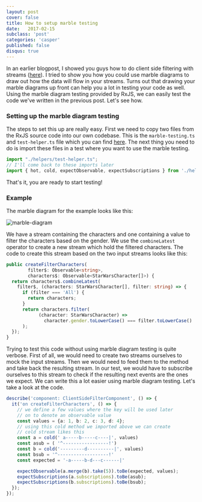 ```yaml
---
layout: post
cover: false
title: How to setup marble testing
date:   2017-02-15
subclass: 'post'
categories: 'casper'
published: false
disqus: true
---
```


In an earlier blogpost, I showed you guys how to do client side filtering with streams (<a href="http://blog.kwintenp.com/client-side-filtering-with-streams/" target="_blank">here</a>). I tried to show you how you could use marble diagrams to draw out how the data will flow in your streams. Turns out that drawing your marble diagrams up front can help you a lot in testing your code as well. Using the marble diagram testing provided by RxJS, we can easily test the code we've written in the previous post. Let's see how.

### Setting up the marble diagram testing

The steps to set this up are really easy. First we need to copy two files from the RxJS source code into our own codebase. This is the `marble-testing.ts` and `test-helper.ts` file which you can find <a href="https://github.com/ReactiveX/rxjs/tree/master/spec/helpers" target="_blank">here</a>.
The next thing you need to do is import these files in a test where you want to use the marble testing.

```typescript
import "./helpers/test-helper.ts";
// I'll come back to these imports later
import { hot, cold, expectObservable, expectSubscriptions } from './helpers/marble-testing';
```

That's it, you are ready to start testing!

### Example

The marble diagram for the example looks like this:

![marble-diagram](https://www.dropbox.com/s/zhj0xvz6d5e84m4/Screenshot%202017-03-04%2016.12.24.png?raw=1)

We have a stream containing the characters and one containing a value to filter the characters based on the gender. We use the `combineLatest` operator to create a new stream which hold the filtered characters. The code to create this stream based on the two input streams looks like this:

```typescript
public createFilterCharacters(
        filter$: Observable<string>,
        characters$: Observable<StarWarsCharacter[]>) {
  return characters$.combineLatest(
    filter$, (characters: StarWarsCharacter[], filter: string) => {
      if (filter === 'All') {
        return characters;
      }
      return characters.filter(
            (character: StarWarsCharacter) =>
              character.gender.toLowerCase() === filter.toLowerCase()
      );
  });
}
```

Trying to test this code without using marble diagram testing is quite verbose. First of all, we would need to create two streams ourselves to mock the input streams. Then we would need to feed them to the method and take back the resulting stream. In our test, we would have to subscribe ourselves to this stream to check if the resulting next events are the ones we expect. We can write this a lot easier using marble diagram testing. Let's take a look at the code.

```typescript
describe('component: ClientSideFilterComponent', () => {
  it('on createFilterCharacters', () => {
    // we define a few values where the key will be used later
    // on to denote an observable value
    const values = {a: 1, b: 2, c: 3, d: 4};
    // using this cold method we imported above we can create
    // cold stream likes this
    const a = cold(' a-----b-----c----|', values)
    const asub = ( '^-----------------!')
    const b = cold('---------d----------|', values)
    const bsub = '^-------------------!'
    const expected = '-a-----b-d---c------|'

    expectObservable(a.merge(b).take(5)).toBe(expected, values);
    expectSubscriptions(a.subscriptions).toBe(asub);
    expectSubscriptions(b.subscriptions).toBe(bsub);
  });
});

```